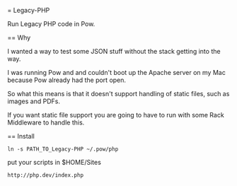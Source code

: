 = Legacy-PHP

Run Legacy PHP code in Pow.

== Why

I wanted a way to test some JSON stuff without the stack getting into the way.

I was running Pow and and couldn't boot up the Apache server on my Mac because
Pow already had the port open.

So what this means is that it doesn't support handling of static files, such as
images and PDFs.

If you want static file support you are going to have to run with some Rack
Middleware to handle this.

== Install

    ln -s PATH_TO_Legacy-PHP ~/.pow/php

put your scripts in $HOME/Sites

    http://php.dev/index.php

